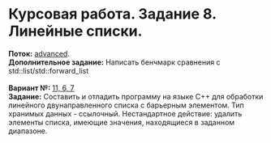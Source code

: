 ﻿# Курсовая работа. Задание 8. Линейные списки.
**Поток:** <ins>advanced</ins>.</br>**Дополнительное задание:** Написать бенчмарк сравнения с std::list/std::forward_list</br></br>**Вариант №:** <ins>11, 6, 7</ins></br>**Задание:** Составить и отладить программу на языке С++ для обработки линейного двунаправленного списка с барьерным элементом. Тип хранимых данных - ссылочный. Нестандартное действие: удалить элементы списка, имеющие значения, находящиеся в заданном диапазоне. 
